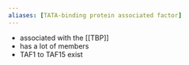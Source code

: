 ```yaml
---
aliases: [TATA-binding protein associated factor]
---
```

- associated with the [[TBP]] 
- has a lot of members 
- TAF1 to TAF15 exist 
